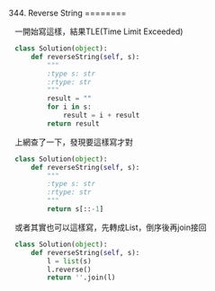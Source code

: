 344. Reverse String
========

一開始寫這樣，結果TLE(Time Limit Exceeded)

```python
class Solution(object):
    def reverseString(self, s):
        """
        :type s: str
        :rtype: str
        """
        result = ""
        for i in s:
            result = i + result
        return result
```

上網查了一下，發現要這樣寫才對

```python
class Solution(object):
    def reverseString(self, s):
        """
        :type s: str
        :rtype: str
        """
        return s[::-1]
```

或者其實也可以這樣寫，先轉成List，倒序後再join接回

```python
class Solution(object):
    def reverseString(self, s):
        l = list(s)
        l.reverse()
        return ''.join(l)
```
